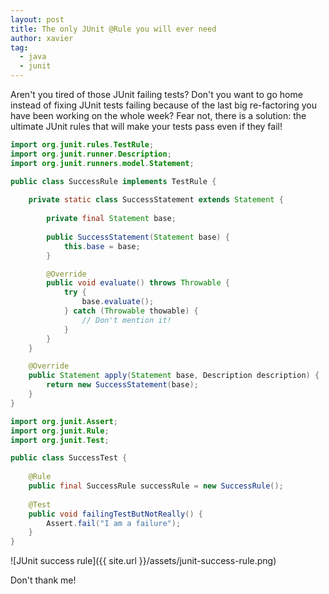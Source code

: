 ```yaml
---
layout: post
title: The only JUnit @Rule you will ever need
author: xavier
tag:
  - java
  - junit
---
```

Aren't you tired of those JUnit failing tests?
Don't you want to go home instead of fixing JUnit tests failing because of the last big re-factoring you have been working on the whole week?
Fear not, there is a solution: the ultimate JUnit rules that will make your tests pass even if they fail!

```java
import org.junit.rules.TestRule;
import org.junit.runner.Description;
import org.junit.runners.model.Statement;

public class SuccessRule implements TestRule {
	
	private static class SuccessStatement extends Statement {
		
		private final Statement base;
		
		public SuccessStatement(Statement base) {
			this.base = base;
		}

		@Override
		public void evaluate() throws Throwable {
			try {
				base.evaluate();
			} catch (Throwable thowable) {
				// Don't mention it!
			}
		}
	}

	@Override
	public Statement apply(Statement base, Description description) {
		return new SuccessStatement(base);
	}
}
```

```java
import org.junit.Assert;
import org.junit.Rule;
import org.junit.Test;

public class SuccessTest {
	
	@Rule
	public final SuccessRule successRule = new SuccessRule();
	
	@Test
	public void failingTestButNotReally() {
		Assert.fail("I am a failure");
	}
}
```

![JUnit success rule]({{ site.url }}/assets/junit-success-rule.png)

Don't thank me!